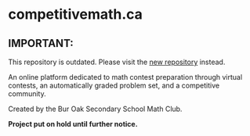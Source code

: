 # competitivemath.ca

## IMPORTANT:
This repository is outdated. Please visit the [new repository](https://github.com/competitivemathca/competitivemath.ca) instead.

An online platform dedicated to math contest preparation through virtual contests, an automatically graded problem set, and a competitive community.

Created by the Bur Oak Secondary School Math Club.

**Project put on hold until further notice.**
